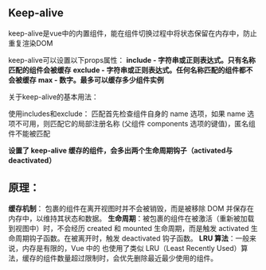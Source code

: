 ## Keep-alive

keep-alive是vue中的内置组件，能在组件切换过程中将状态保留在内存中，防止重复渲染DOM

keep-alive可以设置以下props属性：
**include - 字符串或正则表达式。只有名称匹配的组件会被缓存**
**exclude - 字符串或正则表达式。任何名称匹配的组件都不会被缓存**
**max - 数字。最多可以缓存多少组件实例**

关于keep-alive的基本用法：

<keep-alive>
  <component :is="view"></component>
</keep-alive>
使用includes和exclude：

<keep-alive include="a,b">
  <component :is="view"></component>
</keep-alive>

<!-- 正则表达式 (使用 `v-bind`) -->
<keep-alive :include="/a|b/">
  <component :is="view"></component>
</keep-alive>

<!-- 数组 (使用 `v-bind`) -->
<keep-alive :include="['a', 'b']">
  <component :is="view"></component>
</keep-alive>
匹配首先检查组件自身的 name 选项，如果 name 选项不可用，则匹配它的局部注册名称 (父组件 components 选项的键值)，匿名组件不能被匹配

**设置了 keep-alive 缓存的组件，会多出两个生命周期钩子（activated与deactivated）**

## 原理：

**缓存机制**：<keep-alive> 包裹的组件在离开视图时并不会被销毁，而是被移除 DOM 并保存在内存中，以维持其状态和数据。
**生命周期**：被包裹的组件在被激活（重新被加载到视图中）时，不会经历 created 和 mounted 生命周期，而是触发 activated 生命周期钩子函数。在被离开时，触发 deactivated 钩子函数。
**LRU 算法**：一般来说，内存是有限的，Vue 中的 <keep-alive> 也使用了类似 LRU（Least Recently Used）算法，缓存的组件数量超过限制时，会优先删除最近最少使用的组件。
